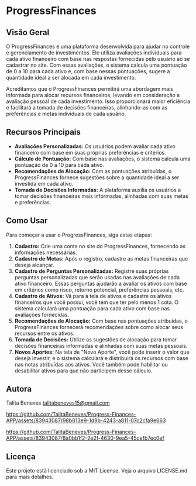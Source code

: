 # ProgressFinances

## Visão Geral
O ProgressFinances é uma plataforma desenvolvida para ajudar no controle e gerenciamento de investimentos. Ele utiliza avaliações individuais para cada ativo financeiro com base nas respostas fornecidas pelo usuário ao se cadastrar no site. Com essas avaliações, o sistema calcula uma pontuação de 0 a 10 para cada ativo e, com base nessas pontuações, sugere a quantidade ideal a ser alocada em cada investimento.

Acreditamos que o ProgressFinances permitirá uma abordagem mais informada para alocar recursos financeiros, levando em consideração a avaliação pessoal de cada investimento. Isso proporcionará maior eficiência e facilitará a tomada de decisões financeiras, alinhando-as com as preferências e metas individuais de cada usuário.

## Recursos Principais
- **Avaliações Personalizadas:** Os usuários podem avaliar cada ativo financeiro com base em suas próprias preferências e critérios.
- **Cálculo de Pontuação:** Com base nas avaliações, o sistema calcula uma pontuação de 0 a 10 para cada ativo.
- **Recomendações de Alocação:** Com as pontuações atribuídas, o ProgressFinances fornece sugestões sobre a quantidade ideal a ser investida em cada ativo.
- **Tomada de Decisões Informadas:** A plataforma auxilia os usuários a tomar decisões financeiras mais informadas, alinhadas com suas metas e preferências.

## Como Usar
Para começar a usar o ProgressFinances, siga estas etapas:

1. **Cadastro:** Crie uma conta no site do ProgressFinances, fornecendo as informações necessárias.
2. **Cadastro de Metas:** Após o registro, cadastre as metas financeiras que deseja alcançar.
3. **Cadastro de Perguntas Personalizadas:** Registre suas próprias perguntas personalizadas que serão usadas nas avaliações de cada ativo financeiro. Essas perguntas ajudarão a avaliar os ativos com base em critérios como risco, retorno potencial, preferências pessoais, etc.
4. **Cadastro de Ativos:** Vá para a tela de ativos e cadastre os ativos financeiros que você possui, você tem que ter pelo menos 1 cota. O sistema calculará uma pontuação para cada ativo com base nas avaliações fornecidas.
5. **Recomendações de Alocação:** Com base nas pontuações atribuídas, o ProgressFinances fornecerá recomendações sobre como alocar seus recursos entre os ativos.
6. **Tomada de Decisões:** Utilize as sugestões de alocação para tomar decisões financeiras informadas e alinhadas com suas metas pessoais.
7. **Novos Aportes:** Na tela de "Novo Aporte", você pode inserir o valor que deseja investir, e o sistema calculará e distribuirá os recursos com base nas notas atribuídas aos ativos. Você também pode habilitar ou desabilitar ativos para que não participem desse cálculo.

## Autora
Talita Beneves
talitabeneves15@gmail.com


https://github.com/TalitaBeneves/Progress-Finances-APP/assets/83943087/98b013e9-1d9b-4243-a811-07c2cfa9e663

https://github.com/TalitaBeneves/Progress-Finances-APP/assets/83943087/8a0bb1f2-2e2f-4630-9ea5-45cefb7ec0ef

## Licença
Este projeto está licenciado sob a MIT License. Veja o arquivo LICENSE.md para mais detalhes.
